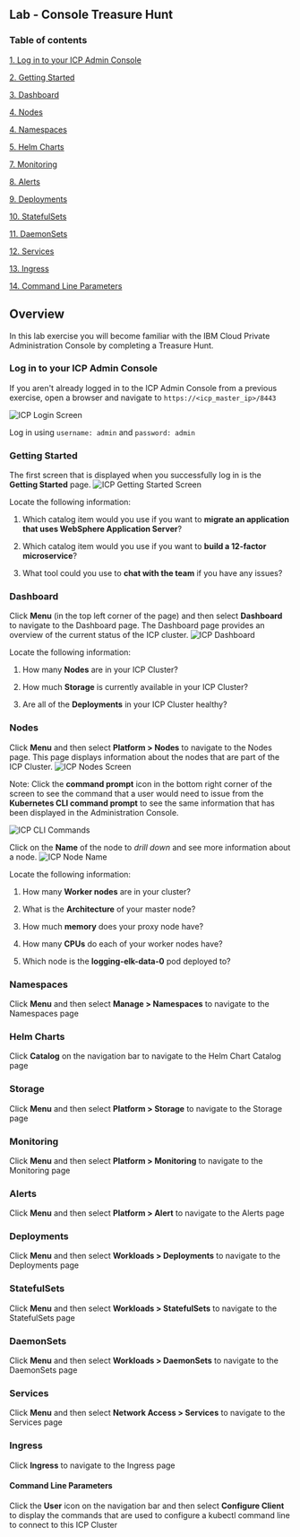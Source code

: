 Lab - Console Treasure Hunt
---

### Table of contents
[1. Log in to your ICP Admin Console ](#login)

[2. Getting Started](#gettingstarted)

[3. Dashboard](#dashboard)

[4. Nodes](#nodes)

[4. Namespaces](#namespaces)

[5. Helm Charts](#helmcharts)

[7. Monitoring](#monitoring)

[8. Alerts](#alerts)

[9. Deployments](#deployments)

[10. StatefulSets](#statefulsets)

[11. DaemonSets](#daemonsets)

[12. Services](#services)

[13. Ingress](#ingress)

[14. Command Line Parameters](#cmdline)

## Overview
In this lab exercise you will become familiar with the IBM Cloud Private Administration Console by completing a Treasure Hunt.

### Log in to your ICP Admin Console <a name="login"></a>
If you aren't already logged in to the ICP Admin Console from a previous exercise, open a browser and navigate to `https://<icp_master_ip>/8443`

![ICP Login Screen](images/treasurehunt/login.jpg)

Log in using `username: admin` and `password: admin`

### Getting Started <a name="gettingstarted"></a>
The first screen that is displayed when you successfully log in is the **Getting Started** page.
![ICP Getting Started Screen](images/treasurehunt/getstarted.jpg)

Locate the following information:

1. Which catalog item would you use if you want to **migrate an application that uses WebSphere Application Server**?

2. Which catalog item would you use if you want to **build a 12-factor microservice**?

3. What tool could you use to **chat with the team** if you have any issues?

### Dashboard <a name="dashboard"></a>
Click **Menu** (in the top left corner of the page) and then select **Dashboard** to navigate to the Dashboard page. The Dashboard page provides an overview of the current status of the ICP cluster.
![ICP Dashboard](images/treasurehunt/dashboard.jpg)

Locate the following information:

1. How many **Nodes** are in your ICP Cluster?

2. How much **Storage** is currently available in your ICP Cluster?

3. Are all of the **Deployments** in your ICP Cluster healthy?

### Nodes <a name="nodes"></a>
Click **Menu** and then select **Platform > Nodes** to navigate to the Nodes page. This page displays information about the nodes that are part of the ICP Cluster.
![ICP Nodes Screen](images/treasurehunt/nodes.jpg)

Note: Click the **command prompt** icon in the bottom right corner of the screen to see the command that a user would need to issue from the **Kubernetes CLI command prompt** to see the same information that has been displayed in the Administration Console.

![ICP CLI Commands](images/treasurehunt/cli.jpg)

Click on the **Name** of the node to *drill down* and see more information about a node.
![ICP Node Name](images/treasurehunt/nodename.jpg)

Locate the following information:

1. How many **Worker nodes** are in your cluster?

2. What is the **Architecture** of your master node?

3. How much **memory** does your proxy node have?

4. How many **CPUs** do each of your worker nodes have?

5. Which node is the **logging-elk-data-0** pod deployed to?

### Namespaces <a name="namespaces"></a>
Click **Menu** and then select **Manage > Namespaces** to navigate to the Namespaces page

### Helm Charts <a name="helmcharts"></a>
Click **Catalog** on the navigation bar to navigate to the Helm Chart Catalog page

### Storage <a name="storage"></a>
Click **Menu** and then select **Platform > Storage** to navigate to the Storage page

### Monitoring <a name="monitoring"></a>
Click **Menu** and then select **Platform > Monitoring** to navigate to the Monitoring page

### Alerts <a name="alerts"></a>
Click **Menu** and then select **Platform > Alert** to navigate to the Alerts page

### Deployments <a name="deployments"></a>
Click **Menu** and then select **Workloads > Deployments** to navigate to the Deployments page

### StatefulSets <a name="statefulsets"></a>
Click **Menu** and then select **Workloads > StatefulSets** to navigate to the StatefulSets page

### DaemonSets <a name="daemonsets"></a>
Click **Menu** and then select **Workloads > DaemonSets** to navigate to the DaemonSets page

### Services <a name="services"></a>
Click **Menu** and then select **Network Access > Services** to navigate to the Services page

### Ingress <a name="ingress"></a>
Click **Ingress** to navigate to the Ingress page

#### Command Line Parameters <a name="cmdline"></a>
Click the **User** icon on the navigation bar and then select **Configure Client** to display the commands that are used to configure a kubectl command line to connect to this ICP Cluster
